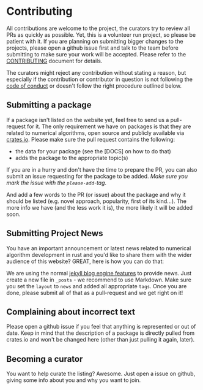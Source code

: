 # Contributing

All contributions are welcome to the project, the curators try to review all PRs as quickly as possible. Yet, this is a volunteer run project, so please be patient with it. If you are planning on submitting bigger changes to the projects, please open a github issue first and talk to the team before submitting to make sure your work will be accepted. Please refer to the  [CONTRIBUTING](./CONTRIBUTING.md) document for details.

The curators might reject any contribution without stating a reason, but especially if the contribution or contributor in question is not following the [code of conduct](./CODE_OF_CONDUCT.md) or doesn't follow the right procedure outlined below.

## Submitting a package

If a package isn't listed on the website yet, feel free to send us a pull-request for it. The only requirement we have on packages is that they are related to numerical algorithms, open source and publicly available via [crates.io](http://www.crates.io). Please make sure the pull request contains the following:

 - the data for your package (see the [DOCS] on how to do that)
 - adds the package to the appropriate topic(s)

If you are in a hurry and don't have the time to prepare the PR, you can also submit an issue requesting for the package to be added. *Make sure you mark the issue with the `please-add`-tag*.

And add a few words to the PR (or issue) about the package and why it should be listed (e.g. novel approach, popularity, first of its kind...). The more info we have (and the less work it is), the more likely it will be added soon.

## Submitting Project News

You have an important announcement or latest news related to numerical algorithm development in rust and you'd like to share them with the wider audience of this website? GREAT, here is how you can do that:

We are using the normal [jekyll blog engine features](http://jekyllrb.com/docs/posts/) to provide news. Just create a new file in `_posts` - we recommend to use Markdown. Make sure you set the `layout` to `news` and added all appropriate `tags`. Once you are done, please submit all of that as a pull-request and we get right on it!


## Complaining about incorrect text

Please open a github issue if you feel that anything is represented or out of date. Keep in mind that the description of a package is directly pulled from crates.io and won't be changed here (other than just pulling it again, later).

## Becoming a curator

You want to help curate the listing? Awesome. Just open a issue on github, giving some info about you and why you want to join.
